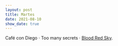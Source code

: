 ```yaml
---
layout: post
title: Martes
date: 2021-08-10
show_date: true
---
```


Café con Diego · Too many secrets · [Blood Red Sky](https://letterboxd.com/film/blood-red-sky/).